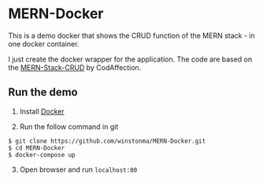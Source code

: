 # MERN-Docker

This is a demo docker that shows the CRUD function of the MERN stack - in one docker container.

I just create the docker wrapper for the application. The code are based on the [MERN-Stack-CRUD](https://github.com/CodAffection/MERN-Stack-CRUD) by CodAffection.

## Run the demo

1. Install [Docker](https://docs.docker.com/get-docker/) 

2. Run the follow command in git
```
$ git clone https://github.com/winstonma/MERN-Docker.git
$ cd MERN-Docker
$ docker-compose up
```

3. Open browser and run `localhost:80`
